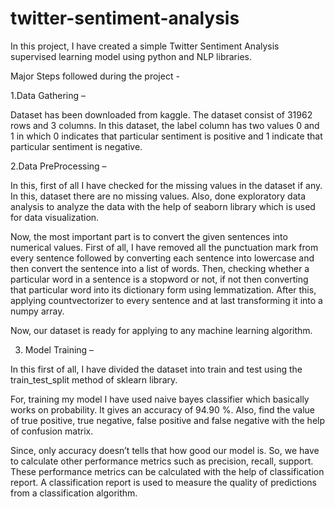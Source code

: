 # twitter-sentiment-analysis

In this project, I have created a simple Twitter Sentiment Analysis supervised learning model using python and NLP libraries.

Major Steps followed during the project -

1.Data Gathering – 

Dataset has been downloaded from kaggle. The dataset consist of 31962 rows and 3 columns. In this dataset, the label column has two values 0 and 1 in which 0 indicates that particular sentiment is positive and 1 indicate that particular sentiment is negative.

2.Data PreProcessing – 

In this, first of all I have checked for the missing values in the dataset if any. In this, dataset there are no missing values.
Also, done exploratory data analysis to analyze the data with the help of seaborn library which is used for data visualization.

Now, the most important part is to convert the given sentences into numerical values. First of all, I have removed all the punctuation mark from every sentence followed by converting each sentence into lowercase and then convert the sentence into a list of words. Then, checking whether a particular word in a sentence is a stopword or not, if not then converting that particular word into its dictionary form using lemmatization. After this, applying countvectorizer to every sentence and at last transforming it into a numpy array.

Now, our dataset is ready for applying to any machine learning algorithm.

3. Model Training – 

In this first of all, I have divided the dataset into train and test using the train_test_split method of sklearn library.

For, training my model I have used naive bayes classifier which basically works on probability. It gives an accuracy of 94.90 %. Also, find the value of true positive, true negative, false positive and false negative with the help of confusion matrix.

Since, only accuracy doesn’t tells that how good our model is. So, we have to calculate other performance metrics such as precision, recall, support. These performance metrics can be calculated with the help of classification report.
A classification report is used to measure the quality of predictions from a classification algorithm.
